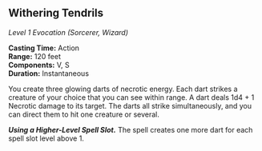 ## Withering Tendrils
*Level 1 Evocation (Sorcerer, Wizard)*

**Casting Time:** Action  
**Range:** 120 feet  
**Components:** V, S  
**Duration:** Instantaneous  

You create three glowing darts of necrotic energy. Each dart strikes a creature of your choice that you can see within range. A dart deals 1d4 + 1 Necrotic damage to its target. The darts all strike simultaneously, and you can direct them to hit one creature or several.

***Using a Higher-Level Spell Slot.*** The spell creates one more dart for each spell slot level above 1.